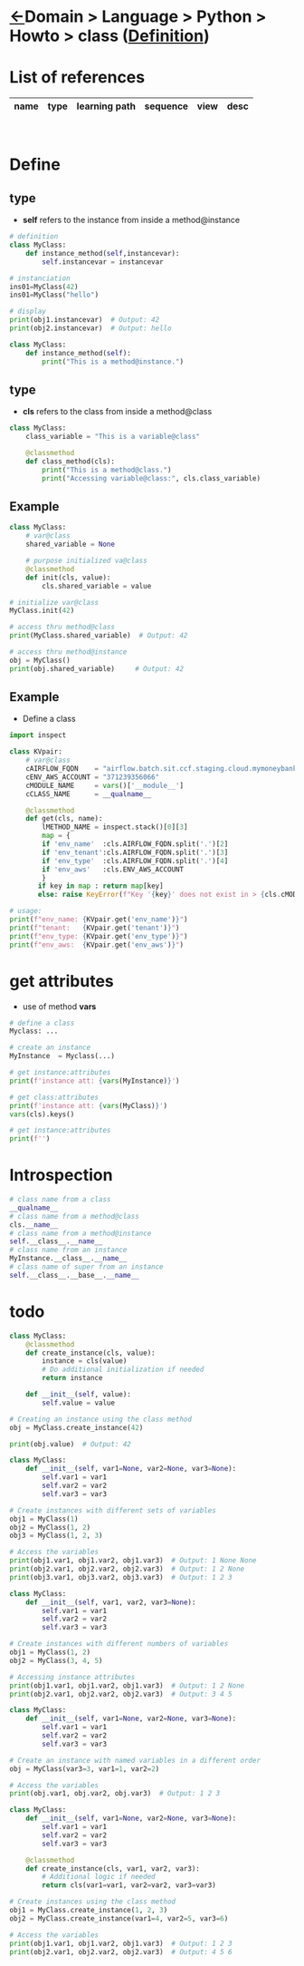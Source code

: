 <head><link rel="stylesheet" href="../../../../md.css"/><script src="../../../../md.js"></script></head>

[//]: #(Reference)
[Repo_Readme]:   ../list/object_list.md
[Item_Whatis]:   ../whatis/class_whatis.md


# [&larr;][Repo_Readme]Domain > Language > Python > Howto > class ([Definition][Item_Whatis])

# List of references
|name|type|learning path|sequence|view|desc|
|-|-|-|-|-|-|
<br>

# Define
## type
- **self** refers to the instance from inside a method@instance
```python
# definition
class MyClass:
    def instance_method(self,instancevar):
        self.instancevar = instancevar

# instanciation
ins01=MyClass(42)
ins01=MyClass("hello")

# display
print(obj1.instancevar)  # Output: 42
print(obj2.instancevar)  # Output: hello

```

```python
class MyClass:
    def instance_method(self):
        print("This is a method@instance.")
```

## type
- **cls** refers to the class from inside a method@class
```python
class MyClass:
    class_variable = "This is a variable@class"

    @classmethod
    def class_method(cls):
        print("This is a method@class.")
        print("Accessing variable@class:", cls.class_variable)
```

## Example
```python
class MyClass:
    # var@class
    shared_variable = None  

    # purpose initialized va@class
    @classmethod
    def init(cls, value):
        cls.shared_variable = value

# initialize var@class
MyClass.init(42)

# access thru method@class
print(MyClass.shared_variable)  # Output: 42

# access thru method@instance
obj = MyClass()
print(obj.shared_variable)     # Output: 42
```

## Example
- Define a class
```python
import inspect

class KVpair:
    # var@class
    cAIRFLOW_FQDN    = "airflow.batch.sit.ccf.staging.cloud.mymoneybank.fr"
    cENV_AWS_ACCOUNT = "371239356066"
    cMODULE_NAME     = vars()['__module__']
    cCLASS_NAME      = __qualname__

    @classmethod
    def get(cls, name):
        lMETHOD_NAME = inspect.stack()[0][3]
        map = {
        if 'env_name'  :cls.AIRFLOW_FQDN.split('.')[2]
        if 'env_tenant':cls.AIRFLOW_FQDN.split('.')[3]
        if 'env_type'  :cls.AIRFLOW_FQDN.split('.')[4]
        if 'env_aws'   :cls.ENV_AWS_ACCOUNT
        }
       if key in map : return map[key]
       else: raise KeyError(f"Key '{key}' does not exist in > {cls.cMODULE_NAME}:{cls.cCLASS_NAME}:{lMETHOD_NAME}")

# usage:
print(f"env_name: {KVpair.get('env_name')}")
print(f"tenant:   {KVpair.get('tenant')}")
print(f"env_type: {KVpair.get('env_type')}")
print(f"env_aws:  {KVpair.get('env_aws')}")
```

# get attributes
- use of method **vars**
```python
# define a class
Myclass: ...

# create an instance
MyInstance  = Myclass(...)

# get instance:attributes
print(f'instance att: {vars(MyInstance)}')

# get class:attributes
print(f'instance att: {vars(MyClass)}')
vars(cls).keys()

# get instance:attributes
print(f'')
```
# Introspection
```python
# class name from a class
__qualname__
# class name from a method@class
cls.__name__
# class name from a method@instance
self.__class__.__name__
# class name from an instance
MyInstance.__class__.__name__
# class name of super from an instance
self.__class__.__base__.__name__
```

# todo
```python
class MyClass:
    @classmethod
    def create_instance(cls, value):
        instance = cls(value)
        # Do additional initialization if needed
        return instance

    def __init__(self, value):
        self.value = value

# Creating an instance using the class method
obj = MyClass.create_instance(42)

print(obj.value)  # Output: 42
```

```python
class MyClass:
    def __init__(self, var1=None, var2=None, var3=None):
        self.var1 = var1
        self.var2 = var2
        self.var3 = var3

# Create instances with different sets of variables
obj1 = MyClass(1)
obj2 = MyClass(1, 2)
obj3 = MyClass(1, 2, 3)

# Access the variables
print(obj1.var1, obj1.var2, obj1.var3)  # Output: 1 None None
print(obj2.var1, obj2.var2, obj2.var3)  # Output: 1 2 None
print(obj3.var1, obj3.var2, obj3.var3)  # Output: 1 2 3
```
```python
class MyClass:
    def __init__(self, var1, var2, var3=None):
        self.var1 = var1
        self.var2 = var2
        self.var3 = var3

# Create instances with different numbers of variables
obj1 = MyClass(1, 2)
obj2 = MyClass(3, 4, 5)

# Accessing instance attributes
print(obj1.var1, obj1.var2, obj1.var3)  # Output: 1 2 None
print(obj2.var1, obj2.var2, obj2.var3)  # Output: 3 4 5
```

```python
class MyClass:
    def __init__(self, var1=None, var2=None, var3=None):
        self.var1 = var1
        self.var2 = var2
        self.var3 = var3

# Create an instance with named variables in a different order
obj = MyClass(var3=3, var1=1, var2=2)

# Access the variables
print(obj.var1, obj.var2, obj.var3)  # Output: 1 2 3
```

```python
class MyClass:
    def __init__(self, var1=None, var2=None, var3=None):
        self.var1 = var1
        self.var2 = var2
        self.var3 = var3

    @classmethod
    def create_instance(cls, var1, var2, var3):
        # Additional logic if needed
        return cls(var1=var1, var2=var2, var3=var3)

# Create instances using the class method
obj1 = MyClass.create_instance(1, 2, 3)
obj2 = MyClass.create_instance(var1=4, var2=5, var3=6)

# Access the variables
print(obj1.var1, obj1.var2, obj1.var3)  # Output: 1 2 3
print(obj2.var1, obj2.var2, obj2.var3)  # Output: 4 5 6
```
